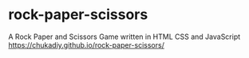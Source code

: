 # rock-paper-scissors
A Rock Paper and Scissors Game written in HTML CSS and JavaScript
https://chukadiy.github.io/rock-paper-scissors/
